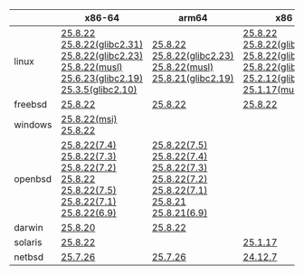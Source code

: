 ||x86-64|arm64|x86|ppc64le|armv7|armel|
| --- | --- | --- | --- | --- | --- | --- |
|linux|[25.8.22](https://github.com/roswell/sbcl_head/releases/download/25.8.22/sbcl-25.8.22-x86-64-linux-binary.tar.bz2)<br />[25.8.22(glibc2.31)](https://github.com/roswell/sbcl_head/releases/download/25.8.22/sbcl-25.8.22-x86-64-linux-glibc2.31-binary.tar.bz2)<br />[25.8.22(glibc2.23)](https://github.com/roswell/sbcl_head/releases/download/25.8.22/sbcl-25.8.22-x86-64-linux-glibc2.23-binary.tar.bz2)<br />[25.8.22(musl)](https://github.com/roswell/sbcl_head/releases/download/25.8.22/sbcl-25.8.22-x86-64-linux-musl-binary.tar.bz2)<br />[25.6.23(glibc2.19)](https://github.com/roswell/sbcl_head/releases/download/25.6.23/sbcl-25.6.23-x86-64-linux-glibc2.19-binary.tar.bz2)<br />[25.3.5(glibc2.10)](https://github.com/roswell/sbcl_head/releases/download/25.3.5/sbcl-25.3.5-x86-64-linux-glibc2.10-binary.tar.bz2)<br />|[25.8.22](https://github.com/roswell/sbcl_head/releases/download/25.8.22/sbcl-25.8.22-arm64-linux-binary.tar.bz2)<br />[25.8.22(glibc2.23)](https://github.com/roswell/sbcl_head/releases/download/25.8.22/sbcl-25.8.22-arm64-linux-glibc2.23-binary.tar.bz2)<br />[25.8.22(musl)](https://github.com/roswell/sbcl_head/releases/download/25.8.22/sbcl-25.8.22-arm64-linux-musl-binary.tar.bz2)<br />[25.8.21(glibc2.19)](https://github.com/roswell/sbcl_head/releases/download/25.8.21/sbcl-25.8.21-arm64-linux-glibc2.19-binary.tar.bz2)<br />|[25.8.22](https://github.com/roswell/sbcl_head/releases/download/25.8.22/sbcl-25.8.22-x86-linux-binary.tar.bz2)<br />[25.8.22(glibc2.31)](https://github.com/roswell/sbcl_head/releases/download/25.8.22/sbcl-25.8.22-x86-linux-glibc2.31-binary.tar.bz2)<br />[25.8.22(glibc2.23)](https://github.com/roswell/sbcl_head/releases/download/25.8.22/sbcl-25.8.22-x86-linux-glibc2.23-binary.tar.bz2)<br />[25.8.22(glibc2.19)](https://github.com/roswell/sbcl_head/releases/download/25.8.22/sbcl-25.8.22-x86-linux-glibc2.19-binary.tar.bz2)<br />[25.2.12(glibc2.10)](https://github.com/roswell/sbcl_head/releases/download/25.2.12/sbcl-25.2.12-x86-linux-glibc2.10-binary.tar.bz2)<br />[25.1.17(musl)](https://github.com/roswell/sbcl_head/releases/download/25.1.17/sbcl-25.1.17-x86-linux-musl-binary.tar.bz2)<br />|[25.8.18](https://github.com/roswell/sbcl_head/releases/download/25.8.18/sbcl-25.8.18-ppc64le-linux-binary.tar.bz2)<br />[25.8.18(glibc2.23)](https://github.com/roswell/sbcl_head/releases/download/25.8.18/sbcl-25.8.18-ppc64le-linux-glibc2.23-binary.tar.bz2)<br />[25.8.18(glibc2.19)](https://github.com/roswell/sbcl_head/releases/download/25.8.18/sbcl-25.8.18-ppc64le-linux-glibc2.19-binary.tar.bz2)<br />|[25.8.21](https://github.com/roswell/sbcl_head/releases/download/25.8.21/sbcl-25.8.21-armv7-linux-binary.tar.bz2)<br />|[25.1.17](https://github.com/roswell/sbcl_head/releases/download/25.1.17/sbcl-25.1.17-armel-linux-binary.tar.bz2)<br />|
|freebsd|[25.8.22](https://github.com/roswell/sbcl_head/releases/download/25.8.22/sbcl-25.8.22-x86-64-freebsd-binary.tar.bz2)<br />|[25.8.22](https://github.com/roswell/sbcl_head/releases/download/25.8.22/sbcl-25.8.22-arm64-freebsd-binary.tar.bz2)<br />|[25.8.22](https://github.com/roswell/sbcl_head/releases/download/25.8.22/sbcl-25.8.22-x86-freebsd-binary.tar.bz2)<br />||||
|windows|[25.8.22(msi)](https://github.com/roswell/sbcl_head/releases/download/25.8.22/sbcl-25.8.22-x86-64-windows-binary.msi)<br />[25.8.22](https://github.com/roswell/sbcl_head/releases/download/25.8.22/sbcl-25.8.22-x86-64-windows-binary.tar.bz2)<br />||||||
|openbsd|[25.8.22(7.4)](https://github.com/roswell/sbcl_head/releases/download/25.8.22/sbcl-25.8.22-x86-64-openbsd-7.4-binary.tar.bz2)<br />[25.8.22(7.3)](https://github.com/roswell/sbcl_head/releases/download/25.8.22/sbcl-25.8.22-x86-64-openbsd-7.3-binary.tar.bz2)<br />[25.8.22(7.2)](https://github.com/roswell/sbcl_head/releases/download/25.8.22/sbcl-25.8.22-x86-64-openbsd-7.2-binary.tar.bz2)<br />[25.8.22](https://github.com/roswell/sbcl_head/releases/download/25.8.22/sbcl-25.8.22-x86-64-openbsd-binary.tar.bz2)<br />[25.8.22(7.5)](https://github.com/roswell/sbcl_head/releases/download/25.8.22/sbcl-25.8.22-x86-64-openbsd-7.5-binary.tar.bz2)<br />[25.8.22(7.1)](https://github.com/roswell/sbcl_head/releases/download/25.8.22/sbcl-25.8.22-x86-64-openbsd-7.1-binary.tar.bz2)<br />[25.8.22(6.9)](https://github.com/roswell/sbcl_head/releases/download/25.8.22/sbcl-25.8.22-x86-64-openbsd-6.9-binary.tar.bz2)<br />|[25.8.22(7.5)](https://github.com/roswell/sbcl_head/releases/download/25.8.22/sbcl-25.8.22-arm64-openbsd-7.5-binary.tar.bz2)<br />[25.8.22(7.4)](https://github.com/roswell/sbcl_head/releases/download/25.8.22/sbcl-25.8.22-arm64-openbsd-7.4-binary.tar.bz2)<br />[25.8.22(7.3)](https://github.com/roswell/sbcl_head/releases/download/25.8.22/sbcl-25.8.22-arm64-openbsd-7.3-binary.tar.bz2)<br />[25.8.22(7.2)](https://github.com/roswell/sbcl_head/releases/download/25.8.22/sbcl-25.8.22-arm64-openbsd-7.2-binary.tar.bz2)<br />[25.8.22(7.1)](https://github.com/roswell/sbcl_head/releases/download/25.8.22/sbcl-25.8.22-arm64-openbsd-7.1-binary.tar.bz2)<br />[25.8.21](https://github.com/roswell/sbcl_head/releases/download/25.8.21/sbcl-25.8.21-arm64-openbsd-binary.tar.bz2)<br />[25.8.21(6.9)](https://github.com/roswell/sbcl_head/releases/download/25.8.21/sbcl-25.8.21-arm64-openbsd-6.9-binary.tar.bz2)<br />|||||
|darwin|[25.8.20](https://github.com/roswell/sbcl_head/releases/download/25.8.20/sbcl-25.8.20-x86-64-darwin-binary.tar.bz2)<br />|[25.8.22](https://github.com/roswell/sbcl_head/releases/download/25.8.22/sbcl-25.8.22-arm64-darwin-binary.tar.bz2)<br />|||||
|solaris|[25.8.22](https://github.com/roswell/sbcl_head/releases/download/25.8.22/sbcl-25.8.22-x86-64-solaris-binary.tar.bz2)<br />||[25.1.17](https://github.com/roswell/sbcl_head/releases/download/25.1.17/sbcl-25.1.17-x86-solaris-binary.tar.bz2)<br />||||
|netbsd|[25.7.26](https://github.com/roswell/sbcl_head/releases/download/25.7.26/sbcl-25.7.26-x86-64-netbsd-binary.tar.bz2)<br />|[25.7.26](https://github.com/roswell/sbcl_head/releases/download/25.7.26/sbcl-25.7.26-arm64-netbsd-binary.tar.bz2)<br />|[24.12.7](https://github.com/roswell/sbcl_head/releases/download/24.12.7/sbcl-24.12.7-x86-netbsd-binary.tar.bz2)<br />||||
